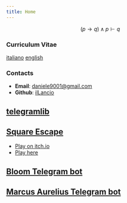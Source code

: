 ```yaml
---
title: Home
---
```

$$
(p \rightarrow q) \land p \vdash q
$$

### Curriculum Vitae

[italiano](cv_ita.pdf) [english](cv_eng.pdf)

### Contacts

- **Email**: <daniele9001@gmail.com>
- **Github**: [ilLancio](https://github.com/ilLancio)

## [telegramlib](https://pypi.org/project/telegramlib/)

## <a href="https://illancio.github.io/square-escape" target="_blank">Square Escape</a>

- [Play on itch.io](https://logos-psychagogia.itch.io/square-escape)
- <a href="square-escape" target="_blank">Play here</a>

## [Bloom Telegram bot](https://t.me/BLOOM_chatbot)

## [Marcus Aurelius Telegram bot](https://t.me/M_Aurelius_bot)

